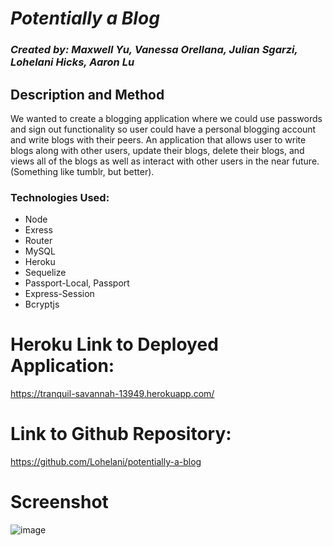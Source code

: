 # _Potentially a Blog_

### _Created by: Maxwell Yu, Vanessa Orellana, Julian Sgarzi, Lohelani Hicks, Aaron Lu_

## Description and Method

We wanted to create a blogging application where we could use passwords and sign out functionality so user could have a personal blogging account and write blogs with their peers. An application that allows user to write blogs along with other users, update their blogs, delete their blogs, and views all of the blogs as well as interact with other users in the near future. (Something like tumblr, but better).


### Technologies Used:
* Node
* Exress
* Router
* MySQL
* Heroku
* Sequelize
* Passport-Local, Passport
* Express-Session
* Bcryptjs

# Heroku Link to Deployed Application:

 https://tranquil-savannah-13949.herokuapp.com/

 # Link to Github Repository:

https://github.com/Lohelani/potentially-a-blog

# Screenshot

![image](https://user-images.githubusercontent.com/70550481/103064561-40ca5900-4582-11eb-9415-60bdba920625.png)
